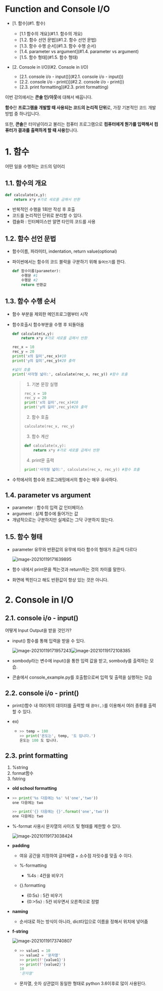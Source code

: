 # Function and Console I/O

- [1. 함수](#1. 함수)

  - [1.1 함수의 개요](#1.1. 함수의 개요)
  - [1.2. 함수 선언 문법](#1.2. 함수 선언 문법)
  - [1.3. 함수 수행 순서](#1.3. 함수 수행 순서)
  - [1.4. parameter vs argument](#1.4. parameter vs argument)
  - [1.5. 함수 형태](#1.5. 함수 형태)

- [2. Console in I/O](#2. Console in I/O)

  - [2.1. console i/o - input()](#2.1. console i/o - input())
  - [2.2. console i/o - print()](#2.2. console i/o - print())
  - [2.3. print formatting](#2.3. print formatting)

  

이번 강의에서는 **콘솔 인/아웃**에 대해서 배웁니다.

**함수**란 **프로그램을 개발할 때 사용되는 코드의 논리적 단위**로, 가장 기본적인 코드 개발 방법 중 하나입니다.

또한, **콘솔**은 터미널이라고 불리는 컴퓨터 프로그램으로 **컴퓨터에게 뭔가를 입력해서 컴퓨터가 결과를 출력하게 할 때 사용**합니다.

# 1. 함수

어떤 일을 수행하는 코드의 덩어리

## 1.1. 함수의 개요

```python
def calculate(x,y):
    return x*y #가로 세로를 곱해서 반환
```

- 반복적인 수행을 1회만 작성 후 호출
- 코드를 논리적인 단위로 분리할 수 있다.
- 캡슐화 : 인터페이스만 알면 타인의 코드를 사용



## 1.2. 함수 선언 문법

- 함수이름, 파라미터, indentation, return value(optional)

- 파이썬에서는 함수의 코드 블락을 구분하기 위해 `들여쓰기`를 한다.

  ```python
  def 함수이름(parameter):
      수행문 #1
      수행문 #2
      return 반환값
  ```



## 1.3. 함수 수행 순서

- 함수 부분을 제외한 메인프로그램부터 시작

- 함수호출시 함수부분을 수행 후 되돌아옴

  ```python
  def calculate(x,y):
      return x*y #가로 세로를 곱해서 반환
  
  rec_x = 10
  rec_y = 20
  print('x의 길이',rec_x)#10
  print('y의 길이',rec_y)#20 출력
  
  #넓이 호출
  print('사각형 넓이:', calculate(rec_x, rec_y)) #함수 호출
  ```

  > 1. 기본 문장 실행
  >
  > ```python
  > rec_x = 10
  > rec_y = 20
  > print('x의 길이',rec_x)#10
  > print('y의 길이',rec_y)#20 출력
  > ```
  >
  > 2. 함수 호출
  >
  > ```python
  > calculate(rec_x, rec_y)
  > ```
  >
  > 3. 함수 계산
  >
  > ```python
  > def calculate(x,y):
  >     return x*y #가로 세로를 곱해서 반환
  > ```
  >
  > 4. print문 출력
  >
  > ```python
  > print('사각형 넓이:', calculate(rec_x, rec_y)) #함수 호출
  > ```

- 수학에서의 함수와 프로그래밍에서의 함수는 매우 유사하다.



## 1.4. parameter vs argument

- parameter : 함수의 입력 값 인터페이스
- argument : 실제 함수에 들어가는 값
- 개념적으로는 구분하지만 실제로는 그닥 구분하지 않는다. 



## 1.5. 함수 형태

- parameter 유무와 반환값의 유무에 따라 함수의 형태가 조금씩 다르다

  ![image-20210119171639895](C:\Users\doyeon\AppData\Roaming\Typora\typora-user-images\image-20210119171639895.png)

- 함수 내에서 print문을 찍는것과 return하는 것의 차이를 말한다.

- 화면에 찍힌다고 해도 반환값이 항상 있는 것은 아니다. 



# 2. Console in I/O

## 2.1. console i/o - input()

어떻게 Input Output을 받을 것인가?

- input() 함수를 통해 입력을 받을 수 있다.

   ![image-20210119171957243](C:\Users\doyeon\AppData\Roaming\Typora\typora-user-images\image-20210119171957243.png)![image-20210119172108385](C:\Users\doyeon\AppData\Roaming\Typora\typora-user-images\image-20210119172108385.png)

- sombody라는 변수에 input()을 통한 입력 값을 받고, sombody를 출력하는 모습.
- 콘솔에서 console_example.py를 호출함으로써 입력 및 출력을 실행하는 모습



## 2.2. console i/o - print()

- print()함수 내 여러개의 데이터를 출력할 때 `콤마(,)`를 이용해서 여러 종류를 출력할 수 있다.

- ex)

  - ```python
    >> temp = 100
    >> print('온도는', temp, '도 입니다.')
    온도는 100 도 입니다.
    ```



## 2.3. print formatting

1. %string
2. format함수
3. fstring

- **old school formatting**

- ```python
  >> print('%s 다음에는 %s' %('one','two'))
  one 다음에는 two
  
  >> print('{} 다음에는 {}'.format('one','two'))
  one 다음에는 two
  ```

- %-format 사용시 문자열의 사이즈 및 형태를 제한할 수 있다.

  ![image-20210119173038424](C:\Users\doyeon\AppData\Roaming\Typora\typora-user-images\image-20210119173038424.png)

- **padding**

  - 여유 공간을 지정하여 글자배열 + 소수점 자릿수를 맞출 수 이다. 
  - %-formatting
    - %4s : 4칸을 비우기

  - {}.formatting
    - {0:5s} : 5칸 비우기
    - {0:>5s} : 5칸 비우면서 오른쪽으로 정렬

- **naming**

  - 순서대로 하는 방식이 아니라, dict타입으로 이름을 정해서 위치에 넣어줌

- **f-string**

  ![image-20210119173740807](C:\Users\doyeon\AppData\Roaming\Typora\typora-user-images\image-20210119173740807.png)

  - ```python
    >> value1 = 10
    >> value2 = '문자열'
    >> print(f'{value1}')
    >> print(f'{value2}')
    10
    '문자열'
    ```

  - 문자열, 숫자 상관없이 동일한 형태로 python 3.6이후로 많이 사용된다. 





























































